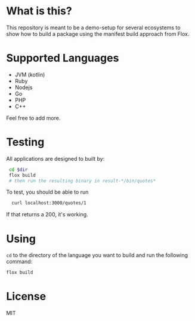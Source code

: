 # What is this?

This repository is meant to be a demo-setup for several ecosystems to show how
to build a package using the manifest build approach from Flox.

# Supported Languages

* JVM (kotlin)
* Ruby
* Nodejs
* Go
* PHP
* C++

Feel free to add more.


# Testing

All applications are designed to built by:

```bash
 cd $dir
 flox build
 # then run the resulting binary in result-*/bin/quotes*
```

To test, you should be able to run

```bash
  curl localhost:3000/quotes/1
```

If that returns a 200, it's working.





# Using
`cd` to the directory of the language you want to build and run the following command:

```bash
flox build
```
# License
MIT
